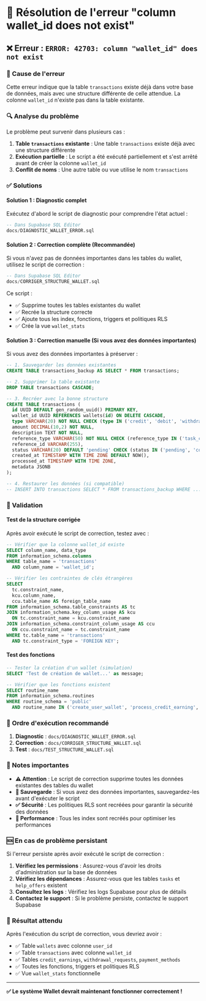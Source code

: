 # 🔧 Résolution de l'erreur "column wallet_id does not exist"

## ❌ Erreur : `ERROR: 42703: column "wallet_id" does not exist`

### 🎯 Cause de l'erreur
Cette erreur indique que la table `transactions` existe déjà dans votre base de données, mais avec une structure différente de celle attendue. La colonne `wallet_id` n'existe pas dans la table existante.

### 🔍 Analyse du problème
Le problème peut survenir dans plusieurs cas :
1. **Table `transactions` existante** : Une table `transactions` existe déjà avec une structure différente
2. **Exécution partielle** : Le script a été exécuté partiellement et s'est arrêté avant de créer la colonne `wallet_id`
3. **Conflit de noms** : Une autre table ou vue utilise le nom `transactions`

### ✅ Solutions

#### **Solution 1 : Diagnostic complet**
Exécutez d'abord le script de diagnostic pour comprendre l'état actuel :

```sql
-- Dans Supabase SQL Editor
docs/DIAGNOSTIC_WALLET_ERROR.sql
```

#### **Solution 2 : Correction complète (Recommandée)**
Si vous n'avez pas de données importantes dans les tables du wallet, utilisez le script de correction :

```sql
-- Dans Supabase SQL Editor
docs/CORRIGER_STRUCTURE_WALLET.sql
```

Ce script :
- ✅ Supprime toutes les tables existantes du wallet
- ✅ Recrée la structure correcte
- ✅ Ajoute tous les index, fonctions, triggers et politiques RLS
- ✅ Crée la vue `wallet_stats`

#### **Solution 3 : Correction manuelle (Si vous avez des données importantes)**
Si vous avez des données importantes à préserver :

```sql
-- 1. Sauvegarder les données existantes
CREATE TABLE transactions_backup AS SELECT * FROM transactions;

-- 2. Supprimer la table existante
DROP TABLE transactions CASCADE;

-- 3. Recréer avec la bonne structure
CREATE TABLE transactions (
  id UUID DEFAULT gen_random_uuid() PRIMARY KEY,
  wallet_id UUID REFERENCES wallets(id) ON DELETE CASCADE,
  type VARCHAR(20) NOT NULL CHECK (type IN ('credit', 'debit', 'withdrawal', 'refund')),
  amount DECIMAL(10,2) NOT NULL,
  description TEXT NOT NULL,
  reference_type VARCHAR(50) NOT NULL CHECK (reference_type IN ('task_completion', 'help_offer', 'withdrawal', 'bonus', 'refund')),
  reference_id VARCHAR(255),
  status VARCHAR(20) DEFAULT 'pending' CHECK (status IN ('pending', 'completed', 'failed', 'cancelled')),
  created_at TIMESTAMP WITH TIME ZONE DEFAULT NOW(),
  processed_at TIMESTAMP WITH TIME ZONE,
  metadata JSONB
);

-- 4. Restaurer les données (si compatible)
-- INSERT INTO transactions SELECT * FROM transactions_backup WHERE ...;
```

### 🧪 Validation

#### **Test de la structure corrigée**
Après avoir exécuté le script de correction, testez avec :

```sql
-- Vérifier que la colonne wallet_id existe
SELECT column_name, data_type 
FROM information_schema.columns 
WHERE table_name = 'transactions' 
  AND column_name = 'wallet_id';

-- Vérifier les contraintes de clés étrangères
SELECT 
  tc.constraint_name,
  kcu.column_name,
  ccu.table_name AS foreign_table_name
FROM information_schema.table_constraints AS tc
JOIN information_schema.key_column_usage AS kcu
  ON tc.constraint_name = kcu.constraint_name
JOIN information_schema.constraint_column_usage AS ccu
  ON ccu.constraint_name = tc.constraint_name
WHERE tc.table_name = 'transactions' 
  AND tc.constraint_type = 'FOREIGN KEY';
```

#### **Test des fonctions**
```sql
-- Tester la création d'un wallet (simulation)
SELECT 'Test de création de wallet...' as message;

-- Vérifier que les fonctions existent
SELECT routine_name 
FROM information_schema.routines 
WHERE routine_schema = 'public'
  AND routine_name IN ('create_user_wallet', 'process_credit_earning', 'process_withdrawal_request');
```

### 🔄 Ordre d'exécution recommandé

1. **Diagnostic** : `docs/DIAGNOSTIC_WALLET_ERROR.sql`
2. **Correction** : `docs/CORRIGER_STRUCTURE_WALLET.sql`
3. **Test** : `docs/TEST_STRUCTURE_WALLET.sql`

### 📝 Notes importantes

- **⚠️ Attention** : Le script de correction supprime toutes les données existantes des tables du wallet
- **🔄 Sauvegarde** : Si vous avez des données importantes, sauvegardez-les avant d'exécuter le script
- **✅ Sécurité** : Les politiques RLS sont recréées pour garantir la sécurité des données
- **🚀 Performance** : Tous les index sont recréés pour optimiser les performances

### 🆘 En cas de problème persistant

Si l'erreur persiste après avoir exécuté le script de correction :

1. **Vérifiez les permissions** : Assurez-vous d'avoir les droits d'administration sur la base de données
2. **Vérifiez les dépendances** : Assurez-vous que les tables `tasks` et `help_offers` existent
3. **Consultez les logs** : Vérifiez les logs Supabase pour plus de détails
4. **Contactez le support** : Si le problème persiste, contactez le support Supabase

### 🎯 Résultat attendu

Après l'exécution du script de correction, vous devriez avoir :
- ✅ Table `wallets` avec colonne `user_id`
- ✅ Table `transactions` avec colonne `wallet_id`
- ✅ Tables `credit_earnings`, `withdrawal_requests`, `payment_methods`
- ✅ Toutes les fonctions, triggers et politiques RLS
- ✅ Vue `wallet_stats` fonctionnelle

---

**✅ Le système Wallet devrait maintenant fonctionner correctement !**

